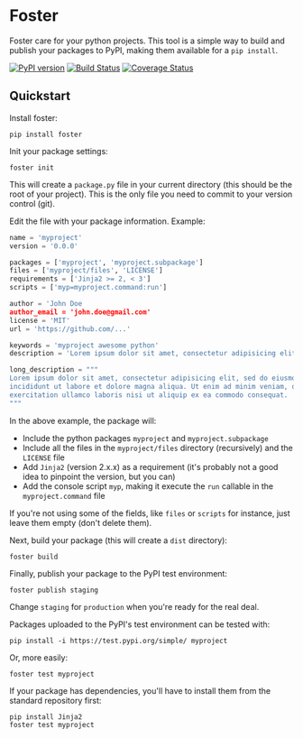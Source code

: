 # Foster

Foster care for your python projects. This tool is a simple way to build and publish your packages to PyPI, making them available for a `pip install`.

[![PyPI version](https://badge.fury.io/py/foster.svg)](https://badge.fury.io/py/foster)
[![Build Status](https://travis-ci.org/hugollm/foster.svg?branch=master)](https://travis-ci.org/hugollm/foster)
[![Coverage Status](https://coveralls.io/repos/github/hugollm/foster/badge.svg?branch=master)](https://coveralls.io/github/hugollm/foster?branch=master)

## Quickstart

Install foster:

    pip install foster

Init your package settings:

    foster init

This will create a `package.py` file in your current directory (this should be the root of your project).
This is the only file you need to commit to your version control (git).

Edit the file with your package information. Example:

```python
name = 'myproject'
version = '0.0.0'

packages = ['myproject', 'myproject.subpackage']
files = ['myproject/files', 'LICENSE']
requirements = ['Jinja2 >= 2, < 3']
scripts = ['myp=myproject.command:run']

author = 'John Doe
author_email = 'john.doe@gmail.com'
license = 'MIT'
url = 'https://github.com/...'

keywords = 'myproject awesome python'
description = 'Lorem ipsum dolor sit amet, consectetur adipisicing elit'

long_description = """
Lorem ipsum dolor sit amet, consectetur adipisicing elit, sed do eiusmod tempor
incididunt ut labore et dolore magna aliqua. Ut enim ad minim veniam, quis nostrud
exercitation ullamco laboris nisi ut aliquip ex ea commodo consequat.
"""
```

In the above example, the package will:

* Include the python packages `myproject` and `myproject.subpackage`
* Include all the files in the `myproject/files` directory (recursively) and the `LICENSE` file
* Add `Jinja2` (version 2.x.x) as a requirement (it's probably not a good idea to pinpoint the version, but you can)
* Add the console script `myp`, making it execute the `run` callable in the `myproject.command` file

If you're not using some of the fields, like `files` or `scripts` for instance, just leave them empty (don't delete them).

Next, build your package (this will create a `dist` directory):

    foster build

Finally, publish your package to the PyPI test environment:

    foster publish staging

Change `staging` for `production` when you're ready for the real deal.

Packages uploaded to the PyPI's test environment can be tested with:

    pip install -i https://test.pypi.org/simple/ myproject

Or, more easily:

    foster test myproject

If your package has dependencies, you'll have to install them from the standard repository first:

    pip install Jinja2
    foster test myproject
